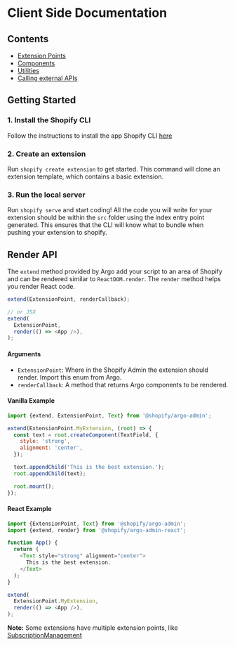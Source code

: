 # Client Side Documentation

## Contents

- [Extension Points](./ExtensionPoints/README.md)
- [Components](./Components/README.md)
- [Utilities](./Utilities/README.md)
- [Calling external APIs](./ExternalAPI/README.md)

## Getting Started

### 1. Install the Shopify CLI

Follow the instructions to install the app Shopify CLI [here](https://shopify.github.io/shopify-app-cli/getting-started/install/)

### 2. Create an extension

Run `shopify create extension` to get started.
This command will clone an extension template, which contains a basic extension.

### 3. Run the local server

Run `shopify serve` and start coding! All the code you will write for your extension should be within the `src` folder using the index entry point generated. This ensures that the CLI will know what to bundle when pushing your extension to shopify.

## Render API

The `extend` method provided by Argo add your script to an area of Shopify and can be rendered similar to `ReactDOM.render`. The `render` method helps you render React code.

```js
extend(ExtensionPoint, renderCallback);

// or JSX
extend(
  ExtensionPoint,
  render(() => <App />),
);
```

#### Arguments

- `ExtensionPoint`: Where in the Shopify Admin the extension should render. Import this enum from Argo.
- `renderCallback`: A method that returns Argo components to be rendered.

#### Vanilla Example

```js
import {extend, ExtensionPoint, Text} from '@shopify/argo-admin';

extend(ExtensionPoint.MyExtension, (root) => {
  const text = root.createComponent(TextField, {
    style: 'strong',
    alignment: 'center',
  });

  text.appendChild('This is the best extension.');
  root.appendChild(text);

  root.mount();
});
```

#### React Example

```js
import {ExtensionPoint, Text} from '@shopify/argo-admin';
import {extend, render} from '@shopify/argo-admin-react';

function App() {
  return (
    <Text style="strong" alignment="center">
      This is the best extension.
    </Text>
  );
}

extend(
  ExtensionPoint.MyExtension,
  render(() => <App />),
);
```

**Note:** Some extensions have multiple extension points, like [SubscriptionManagement](./ExtensionPoints/SubscriptionManagement/README.md)
